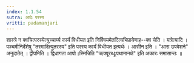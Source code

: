 ```yaml
---
index: 1.1.54
sutra: आदेः परस्य
vritti: padamanjari
---
```


 शास्त्रे न क्वचित्परस्येत्युच्चार्य्य कार्यं विधीयत इति निर्विषयमेतदित्यभिप्रायेणाह--क्व चेति । यत्रेत्यादि । पञ्चमीनिर्देशेषु "तस्मादित्युतरस्य" इति परस्य कार्यं विधीयत इत्यर्थः । आसीन इति । "आस उपवेशने" अनुदातेत् । द्वीपमिति । द्विधागता आपो।स्मिन्निति "ऋक्पूरब्धूःपथामानक्षे" इति अकारः समासान्तः ॥